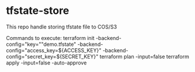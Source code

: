 # tfstate-store
This repo handle storing tfstate file to COS/S3

Commands to execute:
    terraform init  -backend-config="key=""demo.tfstate" -backend-config="access_key=${ACCESS_KEY}" -backend-config="secret_key=${SECRET_KEY}"
    terraform plan -input=false
    terraform apply -input=false -auto-approve
